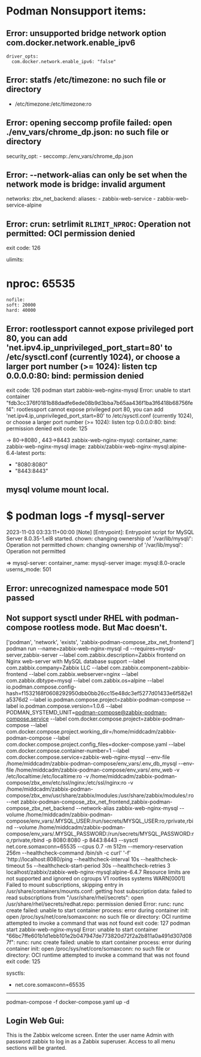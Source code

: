 # Podman Nonsupport items:

## Error: unsupported bridge network option com.docker.network.enable_ipv6

    driver_opts:
      com.docker.network.enable_ipv6: "false"

## Error: statfs /etc/timezone: no such file or directory

   - /etc/timezone:/etc/timezone:ro

## Error: opening seccomp profile failed: open ./env_vars/chrome_dp.json: no such file or directory

   security_opt:
    - seccomp:./env_vars/chrome_dp.json

## Error: --network-alias can only be set when the network mode is bridge: invalid argument

  networks:
   zbx_net_backend:
    aliases:
     - zabbix-web-service
     - zabbix-web-service-alpine

## Error: crun: setrlimit `RLIMIT_NPROC`: Operation not permitted: OCI permission denied
  exit code: 126

  ulimits:
#   nproc: 65535
    nofile:
    soft: 20000
    hard: 40000

## Error: rootlessport cannot expose privileged port 80, you can add 'net.ipv4.ip_unprivileged_port_start=80' to /etc/sysctl.conf (currently 1024), or choose a larger port number (>= 1024): listen tcp 0.0.0.0:80: bind: permission denied
  exit code: 126
  podman start zabbix-web-nginx-mysql
  Error: unable to start container "fdb3cc376f0181b88dadfe6ede08b9d3bba7b65aa436f1ba3f6418b68756fef4": rootlessport cannot expose privileged port 80, you can add 'net.ipv4.ip_unprivileged_port_start=80' to /etc/sysctl.conf (currently 1024), or choose a larger port number (>= 1024): listen tcp 0.0.0.0:80: bind: permission denied
  exit code: 125

-> 80->8080 , 443->8443
 zabbix-web-nginx-mysql:
  container_name: zabbix-web-nginx-mysql
  image: zabbix/zabbix-web-nginx-mysql:alpine-6.4-latest
  ports:
   - "8080:8080"
   - "8443:8443"

## mysql volume mount local.

# $ podman logs -f mysql-server
2023-11-03 03:33:11+00:00 [Note] [Entrypoint]: Entrypoint script for MySQL Server 8.0.35-1.el8 started.
chown: changing ownership of '/var/lib/mysql/': Operation not permitted
chown: changing ownership of '/var/lib/mysql': Operation not permitted

=>
  mysql-server:
  container_name: mysql-server
  image: mysql:8.0-oracle
  userns_mode: 501

## Error: unrecognized namespace mode 501 passed

## Not support sysctl under RHEL with podman-compose rootless mode. But Mac doesn't.

['podman', 'network', 'exists', 'zabbix-podman-compose_zbx_net_frontend']
podman run --name=zabbix-web-nginx-mysql -d --requires=mysql-server,zabbix-server --label com.zabbix.description=Zabbix frontend on Nginx web-server with MySQL database support --label com.zabbix.company=Zabbix LLC --label com.zabbix.component=zabbix-frontend --label com.zabbix.webserver=nginx --label com.zabbix.dbtype=mysql --label com.zabbix.os=alpine --label io.podman.compose.config-hash=f1532168f0608292950dbb0bb26cc15e48dc3ef5277d01433e6f582e1a5376d2 --label io.podman.compose.project=zabbix-podman-compose --label io.podman.compose.version=1.0.6 --label PODMAN_SYSTEMD_UNIT=podman-compose@zabbix-podman-compose.service --label com.docker.compose.project=zabbix-podman-compose --label com.docker.compose.project.working_dir=/home/middcadm/zabbix-podman-compose --label com.docker.compose.project.config_files=docker-compose.yaml --label com.docker.compose.container-number=1 --label com.docker.compose.service=zabbix-web-nginx-mysql --env-file /home/middcadm/zabbix-podman-compose/env_vars/.env_db_mysql --env-file /home/middcadm/zabbix-podman-compose/env_vars/.env_web -v /etc/localtime:/etc/localtime:ro -v /home/middcadm/zabbix-podman-compose/zbx_env/etc/ssl/nginx:/etc/ssl/nginx:ro -v /home/middcadm/zabbix-podman-compose/zbx_env/usr/share/zabbix/modules:/usr/share/zabbix/modules/:ro --net zabbix-podman-compose_zbx_net_frontend,zabbix-podman-compose_zbx_net_backend --network-alias zabbix-web-nginx-mysql --volume /home/middcadm/zabbix-podman-compose/env_vars/.MYSQL_USER:/run/secrets/MYSQL_USER:ro,rprivate,rbind --volume /home/middcadm/zabbix-podman-compose/env_vars/.MYSQL_PASSWORD:/run/secrets/MYSQL_PASSWORD:ro,rprivate,rbind -p 8080:8080 -p 8443:8443 --sysctl net.core.somaxconn=65535 --cpus 0.7 -m 512m --memory-reservation 256m --healthcheck-command /bin/sh -c curl' '-f' 'http://localhost:8080/ping --healthcheck-interval 10s --healthcheck-timeout 5s --healthcheck-start-period 30s --healthcheck-retries 3 localhost/zabbix/zabbix-web-nginx-mysql:alpine-6.4.7
Resource limits are not supported and ignored on cgroups V1 rootless systems
WARN[0001] Failed to mount subscriptions, skipping entry in /usr/share/containers/mounts.conf: getting host subscription data: failed to read subscriptions from "/usr/share/rhel/secrets": open /usr/share/rhel/secrets/redhat.repo: permission denied
Error: runc: runc create failed: unable to start container process: error during container init: open /proc/sys/net/core/somaxconn: no such file or directory: OCI runtime attempted to invoke a command that was not found
exit code: 127
podman start zabbix-web-nginx-mysql
Error: unable to start container "66bc7ffe601b1d1ebb101e2b047947de773820d72f2a2b811a0a491d307d087f": runc: runc create failed: unable to start container process: error during container init: open /proc/sys/net/core/somaxconn: no such file or directory: OCI runtime attempted to invoke a command that was not found
exit code: 125

  sysctls:
   - net.core.somaxconn=65535

----

podman-compose -f docker-compose.yaml up -d

## Login Web Gui:

This is the Zabbix welcome screen. Enter the user name Admin with password zabbix to log in as a Zabbix superuser. Access to all menu sections will be granted.

